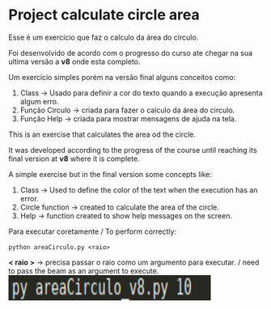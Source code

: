 # Project calculate circle area  

Esse é um exercício que faz o calculo da área do círculo.  

Foi desenvolvido de acordo com o progresso do curso ate chegar na sua ultima versão a __v8__ onde esta completo.  

Um exercício simples porém na versão final alguns conceitos como:
1. Class -> Usado para definir a cor do texto quando a execução apresenta algum erro.  
2. Função Circulo -> criada para fazer o calculo da área do circulo.  
3. Função Help -> criada para mostrar mensagens de ajuda na tela.  

This is an exercise that calculates the area od the circle.

It was developed according to the progress of the course until reaching its final version at __v8__ where it is complete.

A simple exercise but in the final version some concepts like:
1. Class -> Used to define the color of the text when the execution has an error.
2. Circle function -> created to calculate the area of the circle.
3. Help -> function created to show help messages on the screen.

Para executar coretamente / To perform correctly:
```
python areaCirculo.py <raio>
```
__< raio >__ -> precisa passar o raio como um argumento para executar. / need to pass the beam as an argument to execute. 
<img src="img/raio.png" height="50" width="400"/>


